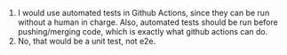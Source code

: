 1) I would use automated tests in Github Actions, since they can be run without a human in charge. Also, automated tests should be run before pushing/merging code, which is exactly what github actions can do.
2) No, that would be a unit test, not e2e.






